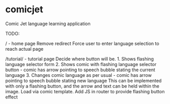 # comicjet
Comic Jet language learning application


TODO:

/ - home page
	Remove redirect
	Force user to enter language selection to reach actual page

/tutorial/ - tutorial page
	Decide where button will be.
	1. Shows flashing language selector form
	2. Shows comic with flashing language selector button
		- comic has arrow pointing to speech bubble stating the current language
	3. Changes comic language as per usual
		- comic has arrow pointing to speech bubble stating new language
	This can be implemented with only a flashing button, and the arrow and text can be held within the image.
	Load via comic template.
		Add JS in router to provide flashing button effect
